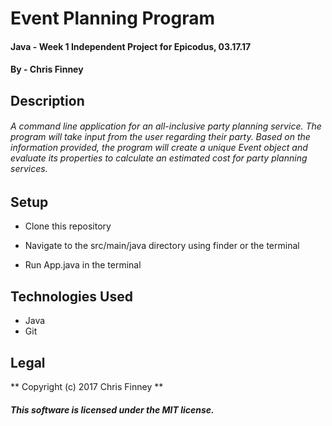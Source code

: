 # Event Planning Program

#### Java - Week 1 Independent Project for Epicodus, 03.17.17

#### By - Chris Finney

## Description

###### A command line application for an all-inclusive party planning service. The program will take input from the user regarding their party. Based on the information provided, the program will create a unique Event object and evaluate its properties to calculate an estimated cost for party planning services.

## Setup

* Clone this repository

* Navigate to the src/main/java directory using finder or the terminal

* Run App.java in the terminal

## Technologies Used

* Java
* Git

## Legal

** Copyright (c) 2017 Chris Finney **

##### This software is licensed under the MIT license.
